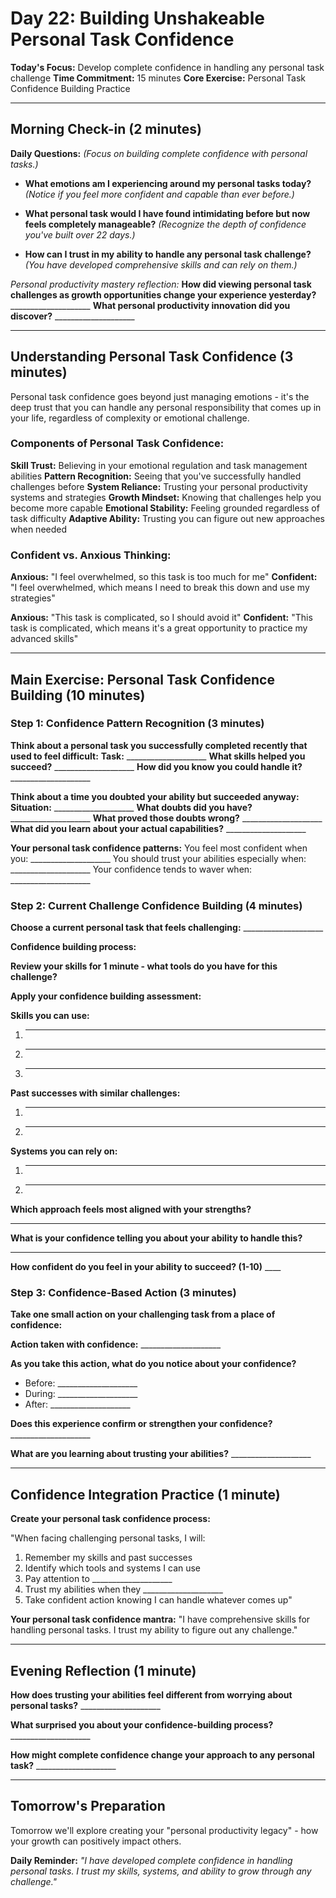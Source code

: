 # Day 22: Building Unshakeable Personal Task Confidence

**Today's Focus:** Develop complete confidence in handling any personal task challenge
**Time Commitment:** 15 minutes
**Core Exercise:** Personal Task Confidence Building Practice

---

## Morning Check-in (2 minutes)

**Daily Questions:** *(Focus on building complete confidence with personal tasks.)*

- **What emotions am I experiencing around my personal tasks today?**
  *(Notice if you feel more confident and capable than ever before.)*

- **What personal task would I have found intimidating before but now feels completely manageable?**
  *(Recognize the depth of confidence you've built over 22 days.)*

- **How can I trust in my ability to handle any personal task challenge?**
  *(You have developed comprehensive skills and can rely on them.)*

*Personal productivity mastery reflection:*
**How did viewing personal task challenges as growth opportunities change your experience yesterday?** ____________________
**What personal productivity innovation did you discover?** ____________________

---

## Understanding Personal Task Confidence (3 minutes)

Personal task confidence goes beyond just managing emotions - it's the deep trust that you can handle any personal responsibility that comes up in your life, regardless of complexity or emotional challenge.

### Components of Personal Task Confidence:
**Skill Trust:** Believing in your emotional regulation and task management abilities
**Pattern Recognition:** Seeing that you've successfully handled challenges before
**System Reliance:** Trusting your personal productivity systems and strategies
**Growth Mindset:** Knowing that challenges help you become more capable
**Emotional Stability:** Feeling grounded regardless of task difficulty
**Adaptive Ability:** Trusting you can figure out new approaches when needed

### Confident vs. Anxious Thinking:
**Anxious:** "I feel overwhelmed, so this task is too much for me"
**Confident:** "I feel overwhelmed, which means I need to break this down and use my strategies"

**Anxious:** "This task is complicated, so I should avoid it"
**Confident:** "This task is complicated, which means it's a great opportunity to practice my advanced skills"

---

## Main Exercise: Personal Task Confidence Building (10 minutes)

### Step 1: Confidence Pattern Recognition (3 minutes)

**Think about a personal task you successfully completed recently that used to feel difficult:**
**Task:** ____________________
**What skills helped you succeed?** ____________________
**How did you know you could handle it?** ____________________

**Think about a time you doubted your ability but succeeded anyway:**
**Situation:** ____________________
**What doubts did you have?** ____________________
**What proved those doubts wrong?** ____________________
**What did you learn about your actual capabilities?** ____________________

**Your personal task confidence patterns:**
You feel most confident when you: ____________________
You should trust your abilities especially when: ____________________
Your confidence tends to waver when: ____________________

### Step 2: Current Challenge Confidence Building (4 minutes)

**Choose a current personal task that feels challenging:** ____________________

**Confidence building process:**

**Review your skills for 1 minute - what tools do you have for this challenge?**

**Apply your confidence building assessment:**

**Skills you can use:**
1. ____________________
2. ____________________
3. ____________________

**Past successes with similar challenges:**
1. ____________________
2. ____________________

**Systems you can rely on:**
1. ____________________
2. ____________________

**Which approach feels most aligned with your strengths?**
____________________

**What is your confidence telling you about your ability to handle this?**
____________________

**How confident do you feel in your ability to succeed? (1-10)** ____

### Step 3: Confidence-Based Action (3 minutes)

**Take one small action on your challenging task from a place of confidence:**

**Action taken with confidence:** ____________________

**As you take this action, what do you notice about your confidence?**
- Before: ____________________
- During: ____________________
- After: ____________________

**Does this experience confirm or strengthen your confidence?** ____________________

**What are you learning about trusting your abilities?** ____________________

---

## Confidence Integration Practice (1 minute)

**Create your personal task confidence process:**

"When facing challenging personal tasks, I will:
1. Remember my skills and past successes
2. Identify which tools and systems I can use
3. Pay attention to ____________________
4. Trust my abilities when they ____________________
5. Take confident action knowing I can handle whatever comes up"

**Your personal task confidence mantra:**
"I have comprehensive skills for handling personal tasks. I trust my ability to figure out any challenge."

---

## Evening Reflection (1 minute)

**How does trusting your abilities feel different from worrying about personal tasks?** ____________________

**What surprised you about your confidence-building process?** ____________________

**How might complete confidence change your approach to any personal task?** ____________________

---

## Tomorrow's Preparation
Tomorrow we'll explore creating your "personal productivity legacy" - how your growth can positively impact others.

**Daily Reminder:**
*"I have developed complete confidence in handling personal tasks. I trust my skills, systems, and ability to grow through any challenge."*